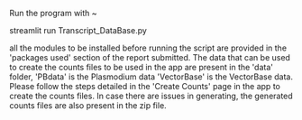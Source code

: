 Run the program with ~

streamlit run Transcript_DataBase.py


all the modules to be installed before running the script are provided in the 'packages used' section of the report submitted. 
The data that can be used to create the counts files to be used in the app are present in the 'data' folder, 'PBdata' is the Plasmodium data
'VectorBase' is the VectorBase data.
Please follow the steps detailed in the 'Create Counts' page in the app to create the counts files. 
In case there are issues in generating, the generated counts files are also present in the zip file. 
